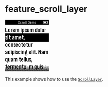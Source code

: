 # feature_scroll_layer

![screenshot](feature_scroll_layer_screenshot.png)

This example shows how to use the [`ScrollLayer`](https://developer.getpebble.com/docs/c/group___scroll_layer.html).
